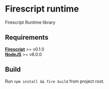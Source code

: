Firescript runtime
==================

Firescript Runtime library

Requirements
------------

**[Firescript](https://firescript.io)** >= v0.1.0  
**[NodeJS](https://firescript.io)** >= v8.0.0


Build
-----

Run `npm install && fire build` from project root.
